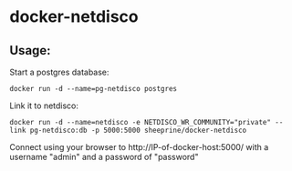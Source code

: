# docker-netdisco

## Usage:

Start a postgres database:

`docker run -d --name=pg-netdisco postgres`

Link it to netdisco:

`docker run -d --name=netdisco -e NETDISCO_WR_COMMUNITY="private" --link pg-netdisco:db -p 5000:5000 sheeprine/docker-netdisco`

Connect using your browser to http://IP-of-docker-host:5000/ with a username "admin" and a password of "password"
